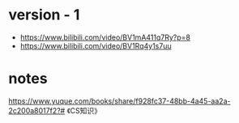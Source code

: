 
# version - 1 

- https://www.bilibili.com/video/BV1mA411q7Ry?p=8
- https://www.bilibili.com/video/BV1Rq4y1s7uu

# notes

https://www.yuque.com/books/share/f928fc37-48bb-4a45-aa2a-2c200a8017f2?# 《CS知识》

